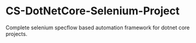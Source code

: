 # CS-DotNetCore-Selenium-Project
Complete selenium specflow based automation framework for dotnet core projects.
